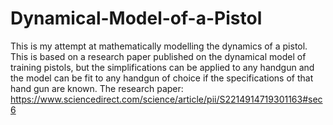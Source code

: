 # Dynamical-Model-of-a-Pistol
This is my attempt at mathematically modelling the dynamics of a pistol. This is based on a research paper published on the dynamical model of training pistols, but the simplifications can be applied to any handgun and the model can be fit to any handgun of choice if the specifications of that hand gun are known.
The research paper: https://www.sciencedirect.com/science/article/pii/S2214914719301163#sec6
